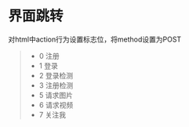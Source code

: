 界面跳转
===============

对html中action行为设置标志位，将method设置为POST

> * 0 注册
> * 1 登录
> * 2 登录检测
> * 3 注册检测
> * 5 请求图片
> * 6 请求视频
> * 7 关注我
